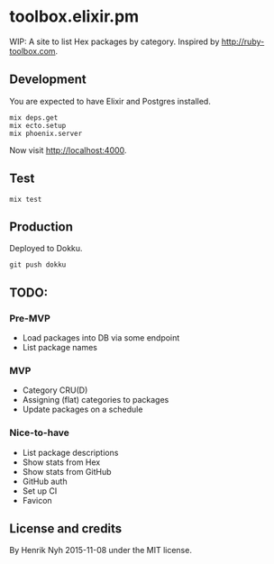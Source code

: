 # toolbox.elixir.pm

WIP: A site to list Hex packages by category. Inspired by <http://ruby-toolbox.com>.


## Development

You are expected to have Elixir and Postgres installed.

    mix deps.get
    mix ecto.setup
    mix phoenix.server

Now visit <http://localhost:4000>.


## Test

    mix test


## Production

Deployed to Dokku.

    git push dokku


## TODO:

### Pre-MVP
- Load packages into DB via some endpoint
- List package names

### MVP
- Category CRU(D)
- Assigning (flat) categories to packages
- Update packages on a schedule

### Nice-to-have
- List package descriptions
- Show stats from Hex
- Show stats from GitHub
- GitHub auth
- Set up CI
- Favicon

## License and credits

By Henrik Nyh 2015-11-08 under the MIT license.
